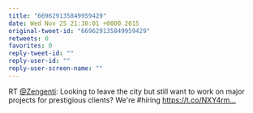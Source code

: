 ```yaml
---
title: "669629135849959429"
date: Wed Nov 25 21:30:01 +0000 2015
original-tweet-id: "669629135849959429"
retweets: 0
favorites: 0
reply-tweet-id: ""
reply-user-id: ""
reply-user-screen-name: ""
---
```

RT <a href="https://twitter.com/Zengenti">@Zengenti</a>: Looking to leave the city but still want to work on major projects for prestigious clients? We're #hiring https://t.co/NXY4rm…
